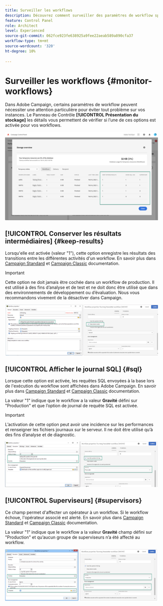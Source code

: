 ```yaml
---
title: Surveiller les workflows
description: Découvrez comment surveiller des paramètres de workflow spécifiques qui peuvent nécessiter une attention particulière pour éviter tout problème sur vos instances.
feature: Control Panel
role: Architect
level: Experienced
source-git-commit: 062fce923fe638925a9fee22aeab589a890cfa37
workflow-type: tm+mt
source-wordcount: '320'
ht-degree: 10%

---
```


# Surveiller les workflows {#monitor-workflows}

<!-- Clean paused and completed workflows

When [!DNL Adobe Campaign] workflows are paused or completed, they leave temporary tables on your instances database that consume space and can lead to performance issues.

Control Panel allows you to identify those workflows and clean the temporary resources generated on your instances.

>[!NOTE]
>
>Technically, this operation executes the **[!UICONTROL Database cleanup technical workflow]** that runs on your Campaign instance everyday (see [Campaign Standard](https://experienceleague.adobe.com/docs/campaign-standard/using/administrating/application-settings/technical-workflows.html#list-of-technical-workflows) and [Campaign Classic](https://experienceleague.adobe.com/docs/campaign-classic/using/monitoring-campaign-classic/data-processing/database-cleanup-workflow.html) documentation). 

To clean paused and completed workflows, follow these steps:

1. Navigate to the **[!UICONTROL Performance monitoring]** card.

1. In the **[!UICONTROL Databases]** tab, select the instance where you want to perform the operation.

1. Access the **[!UICONTROL Storage overview]** details, then filter the list on **[!UICONTROL Temporary tables]**. Learn more on **[!UICONTROL Storage overview]** in [this page](database-storage-overview.md).

    ![](assets/wkf-monitoring-filter.png)

1. All temporary tables generated on your instances by workflows and deliveries display. Click the **[!UICONTROL Clean now]** button to delete the resources generated by paused and completed workflows.

    ![](assets/wkf-monitoring-clean.png)

1. Once the operation is confirmed, you can track the estimated remaining time in the **[!UICONTROL Storage overview]** list.

    ![](assets/wkf-monitoring-in-progress.png)

Monitor workflow parameters -->

Dans Adobe Campaign, certains paramètres de workflow peuvent nécessiter une attention particulière pour éviter tout problème sur vos instances. Le Panneau de Contrôle **[!UICONTROL Présentation du stockage]** les détails vous permettent de vérifier si l’une de ces options est activée pour vos workflows.

![](assets/wkf-monitoring-parameters.png)

## **[!UICONTROL Conserver les résultats intermédiaires]** {#keep-results}

Lorsqu&#39;elle est activée (valeur &quot;1&quot;), cette option enregistre les résultats des transitions entre les différentes activités d&#39;un workflow. En savoir plus dans [Campaign Standard](https://experienceleague.adobe.com/docs/campaign-standard/using/managing-processes-and-data/executing-a-workflow/managing-execution-options.html?lang=fr) et [Campaign Classic](https://experienceleague.adobe.com/docs/campaign-classic/using/automating-with-workflows/introduction/workflow-best-practices.html?lang=fr#logs) documentation.

>[!IMPORTANT]
>
>Cette option ne doit jamais être cochée dans un workflow de production. Il est utilisé à des fins d’analyse et de test et ne doit donc être utilisé que dans des environnements de développement ou d’évaluation. Nous vous recommandons vivement de la désactiver dans Campaign.

![](assets/wkf-monitoring-keep.png)

## **[!UICONTROL Afficher le journal SQL]** {#sql}

Lorsque cette option est activée, les requêtes SQL envoyées à la base lors de l&#39;exécution du workflow sont affichées dans Adobe Campaign. En savoir plus dans [Campaign Standard](https://experienceleague.corp.adobe.com/docs/campaign-standard/using/managing-processes-and-data/executing-a-workflow/managing-execution-options.html?lang=en) et [Campaign Classic](https://experienceleague.adobe.com/docs/campaign-classic/using/automating-with-workflows/advanced-management/workflow-properties.html?lang=en#execution) documentation.

La valeur &quot;1&quot; indique que le workflow a la valeur **Gravité** défini sur &quot;Production&quot; et que l’option de journal de requête SQL est activée.

>[!IMPORTANT]
>
>L’activation de cette option peut avoir une incidence sur les performances et renseigner les fichiers journaux sur le serveur. Il ne doit être utilisé qu’à des fins d’analyse et de diagnostic.

![](assets/wkf-monitoring-sql.png)

## **[!UICONTROL Superviseurs]** {#supervisors}

Ce champ permet d&#39;affecter un opérateur à un workflow. Si le workflow échoue, l&#39;opérateur associé est alerté. En savoir plus dans [Campaign Standard](https://experienceleague.corp.adobe.com/docs/campaign-standard/using/managing-processes-and-data/executing-a-workflow/monitoring-workflow-execution.html?lang=en#error-management) et [Campaign Classic](https://experienceleague.adobe.com/docs/campaign-classic/using/automating-with-workflows/advanced-management/workflow-properties.html?lang=en#error-management) documentation.

La valeur &quot;1&quot; indique que le workflow a la valeur **Gravité** champ défini sur &quot;Production&quot; et qu’aucun groupe de superviseurs n’a été affecté au workflow.

![](assets/wkf-monitoring-supervisors.png)
